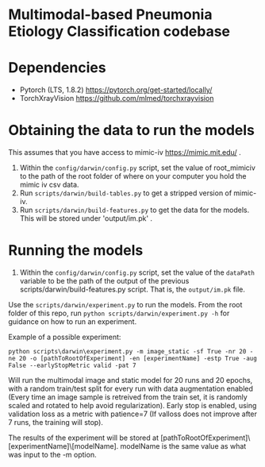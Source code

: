 # Multimodal-based Pneumonia Etiology Classification codebase

# Dependencies
- Pytorch (LTS, 1.8.2) https://pytorch.org/get-started/locally/
- TorchXrayVision https://github.com/mlmed/torchxrayvision

# Obtaining the data to run the models
This assumes that you have access to mimic-iv https://mimic.mit.edu/ .

1. Within the `config/darwin/config.py` script, set the value of root_mimiciv to the path of the root folder of where on your computer you hold the mimic iv csv data.
2. Run `scripts/darwin/build-tables.py` to get a stripped version of mimic-iv.
3. Run `scripts/darwin/build-features.py` to get the data for the models. This will be stored under 'output/im.pk' .

# Running the models

1. Within the `config/darwin/config.py` script, set the value of the `dataPath` variable to be the path of the output of the previous scripts/darwin/build-features.py script. That is, the `output/im.pk` file.

Use the `scripts/darwin/experiment.py` to run the models. From the root folder of this repo, run `python scripts/darwin/experiment.py -h` for guidance on how to run an experiment.

Example of a possible experiment:

```python scripts\darwin\experiment.py -m image_static -sf True -nr 20 -ne 20 -o [pathToRootOfExperiment] -en [experimentName] -estp True -aug False --earlyStopMetric valid -pat 7```

Will run the multimodal image and static model for 20 runs and 20 epochs, with a random train/test split for every run with data augmentation enabled (Every time an image sample is retreived from the train set, it is randomly scaled and rotated to help avoid regularization). Early stop is enabled, using validation loss as a metric with patience=7 (If valloss does not improve after 7 runs, the training will stop). 

The results of the experiment will be stored at [pathToRootOfExperiment]\\[experimentName]\\[modelName]. modelName is the same value as what was input to the -m option.
